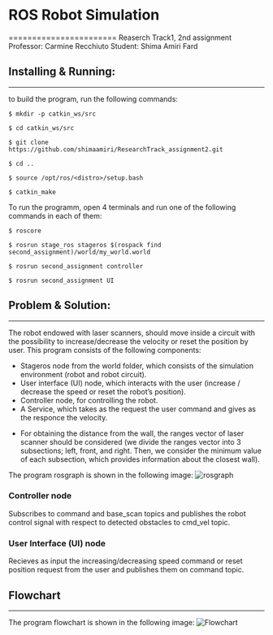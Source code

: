 # ROS Robot Simulation 
=======================
Reaserch Track1, 2nd assignment
Professor: Carmine Recchiuto
Student: Shima Amiri Fard

## Installing & Running:
------------------------
to build the program, run the following commands:

```
$ mkdir -p catkin_ws/src

$ cd catkin_ws/src

$ git clone https://github.com/shimaamiri/ResearchTrack_assignment2.git

$ cd ..

$ source /opt/ros/<distro>/setup.bash

$ catkin_make
```
To run the programm, open 4 terminals and run one of the following commands in each of them:

```
$ roscore

$ rosrun stage_ros stageros $(rospack find second_assignment)/world/my_world.world

$ rosrun second_assignment controller

$ rosrun second_assignment UI

```

## Problem & Solution:
----------------------
 The robot endowed with laser scanners, should move inside a circuit with the possibility to increase/decrease the velocity or reset the position by user. This program consists of the following components:

- Stageros node from the world folder, which consists of the simulation environment (robot and robot circuit). 
- User interface (UI) node, which interacts with the user (increase / decrease the speed or reset the robot’s position).
- Controller node, for controlling the robot.
- A Service, which takes as the request the user command and gives as the responce the velocity.

* For obtaining the distance from the wall, the ranges vector of laser scanner should be considered (we divide the ranges vector into 3 subsections; left, front, and right. Then, we consider the minimum value of each subsection, which provides information about the closest wall).

The program rosgraph is shown in the following image:
![rosgraph](https://github.com/shimaamiri/rt_assignment2/blob/master/rosgraph.png)

### Controller node
Subscribes to command and base_scan topics and publishes the robot control signal with respect to detected obstacles to cmd_vel topic. 

### User Interface (UI) node
Recieves as input the increasing/decreasing speed command or reset position request from the user and publishes them on command topic.

## Flowchart
------------
The program flowchart is shown in the following image:
![Flowchart](https://github.com/shimaamiri/rt_assignment2/blob/master/Flowchart_RT1_2.jpeg)


